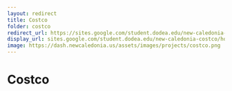 ```yaml
---
layout: redirect
title: Costco
folder: costco
redirect_url: https://sites.google.com/student.dodea.edu/new-caledonia-costco/home
display_url: sites.google.com/student.dodea.edu/new-caledonia-costco/home
image: https://dash.newcaledonia.us/assets/images/projects/costco.png
---
```


# Costco